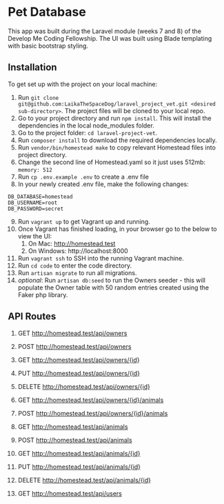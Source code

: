 # Pet Database
This app was built during the Laravel module (weeks 7 and 8) of the Develop Me Coding Fellowship. The UI was built using Blade templating with basic bootstrap styling.

## Installation

To get set up with the project on your local machine:

1.  Run `git clone git@github.com:LaikaTheSpaceDog/laravel_project_vet.git <desired sub-directory>`. The project files will be cloned to your local repo.
2.  Go to your project directory and run `npm install`. This will install the dependencies in the local node_modules folder.
3.  Go to the project folder: `cd laravel-project-vet`.
4.  Run `composer install` to download the required dependencies locally.
5.  Run `vendor/bin/homestead make` to copy relevant Homestead files into project directory.
6.  Change the second line of Homestead.yaml so it just uses 512mb: `memory: 512`
7.  Run `cp .env.example .env` to create a .env file
8.  In your newly created .env file, make the following changes:
   ````
   DB_DATABASE=homestead
   DB_USERNAME=root
   DB_PASSWORD=secret
   ````
9. Run `vagrant up` to get Vagrant up and running.
10. Once Vagrant has finished loading, in your browser go to the below to view the UI:
    1.  On Mac: http://homestead.test
    2.  On Windows: http://localhost:8000
11. Run `vagrant ssh` to SSH into the running Vagrant machine.
12. Run `cd code` to enter the code directory.
13. Run `artisan migrate` to run all migrations.
14. _optional_: Run `artisan db:seed` to run the Owners seeder - this will populate the Owner table with 50 random entries created using the Faker php library.

## API Routes
1. GET http://homestead.test/api/owners
2. POST http://homestead.test/api/owners
3. GET http://homestead.test/api/owners/{id}
4. PUT http://homestead.test/api/owners/{id}
5. DELETE http://homestead.test/api/owners/{id}
6. GET http://homestead.test/api/owners/{id}/animals
7. POST http://homestead.test/api/owners/{id}/animals
   
8. GET http://homestead.test/api/animals
9. POST http://homestead.test/api/animals
10. GET http://homestead.test/api/animals/{id}
11. PUT http://homestead.test/api/animals/{id}
12. DELETE http://homestead.test/api/animals/{id}

13. GET http://homestead.test/api/users